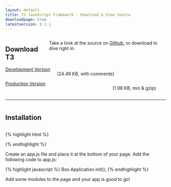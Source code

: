 ```yaml
---
layout: default
title: T3 JavaScript Framework - Download & View Source
downloadpage: true
latestversion: 0.1.1
---
```



<div class="row">
	<div class="medium-10 medium-offset-1 columns text-center margin-top-100">
	    <h2 class="grad-text">Download T3</h2>
	    <p>Take a look at the source on <a href="https://gitenterprise.inside-box.net/Box/T3">Github</a>, or download to dive right in.</p>
	</div>
</div>
<div class="row">
	<div class="medium-6 columns text-center margin-top-25 margin-bot-50">
		<a id="download-dev" class="cta button margin-top-25" href="{{ site.baseurl }}/js/archive/t3-{{ page.latestversion }}.js">Development Version</a>
	    <p class="font-force-gray">(24.49 KB, with comments)</p>
	</div>
	<div class="medium-6 columns text-center margin-top-25 margin-bot-50">
		<a id="download-prod" class="cta button margin-top-25" style="width: 316px" href="{{ site.baseurl }}/js/archive/t3-{{ page.latestversion }}.min.js">Production Version</a>
	    <p class="font-force-gray">(1.98 KB, min &amp; gzip)</p>
	</div>
</div>

------------

<div class="row">
	<div class="medium-10 medium-offset-1 columns text-center margin-top-50 margin-bot-50">
	    <h2 class="grad-text">Installation</h2>
	</div>
</div>

{% highlight html %}
<script src="//ajax.googleapis.com/ajax/libs/jquery/1.10.2/jquery.min.js"></script>
<script src="/path/to/t3.x.x.x.js"></script>
{% endhighlight %}

Create an app.js file and place it at the bottom of your page. Add the following code to app.js:

{% highlight javascript %}
Box.Application.init();
{% endhighlight %}

Add some modules to the page and your app is good to go!
